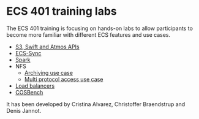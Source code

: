 # ECS 401 training labs

The ECS 401 training is focusing on hands-on labs to allow participants to become more familiar with different  ECS features and use cases. 

- [S3, Swift and Atmos APIs](api/api.md)
- [ECS-Sync](ecssync/ecssync.md)
- [Spark](spark/spark.md)
- NFS
	- [Archiving use case](nfs/archive.md)
	- [Multi protocol access use case](nfs/multiproto.md)
- [Load balancers](lb/lb.md)
- [COSBench](cosbench/cosbench.md)

It has been developed by Cristina Alvarez, Christoffer Braendstrup and Denis Jannot.